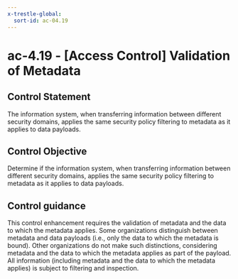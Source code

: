 ```yaml
---
x-trestle-global:
  sort-id: ac-04.19
---
```


# ac-4.19 - \[Access Control\] Validation of Metadata

## Control Statement

The information system, when transferring information between different security domains, applies the same security policy filtering to metadata as it applies to data payloads.

## Control Objective

Determine if the information system, when transferring information between different security domains, applies the same security policy filtering to metadata as it applies to data payloads.

## Control guidance

This control enhancement requires the validation of metadata and the data to which the metadata applies. Some organizations distinguish between metadata and data payloads (i.e., only the data to which the metadata is bound). Other organizations do not make such distinctions, considering metadata and the data to which the metadata applies as part of the payload. All information (including metadata and the data to which the metadata applies) is subject to filtering and inspection.
